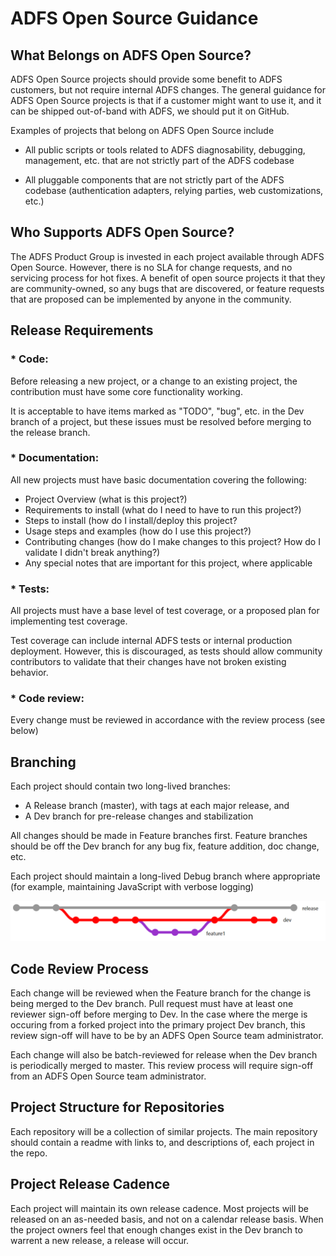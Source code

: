 # ADFS Open Source Guidance

## What Belongs on ADFS Open Source?

ADFS Open Source projects should provide some benefit to ADFS customers, but not require internal ADFS changes. The general guidance for ADFS Open Source projects is that if a customer might want to use it, and it can be shipped out-of-band with ADFS, we should put it on GitHub. 

Examples of projects that belong on ADFS Open Source include

* All public scripts or tools related to ADFS diagnosability, debugging, management, etc. that are not strictly part of the ADFS codebase

* All pluggable components that are not strictly part of the ADFS codebase (authentication adapters, relying parties, web customizations, etc.) 

## Who Supports ADFS Open Source?

The ADFS Product Group is invested in each project available through ADFS Open Source. However, there is no SLA for change requests, and no servicing process for hot fixes. A benefit of open source projects it that they are community-owned, so any bugs that are discovered, or feature requests that are proposed can be implemented by anyone in the community. 

## Release Requirements

### * Code:
Before releasing a new project, or a change to an existing project, the contribution must have some core functionality working.  

It is acceptable to have items marked as "TODO", "bug", etc. in the Dev branch of a project, but these issues must be resolved before merging to the release branch.
        
### * Documentation:
All new projects must have basic documentation covering the following:  
    
* Project Overview (what is this project?)
* Requirements to install (what do I need to have to run this project?)
* Steps to install (how do I install/deploy this project?
* Usage steps and examples (how do I use this project?)
* Contributing changes (how do I make changes to this project? How do I validate I didn't break anything?) 
* Any special notes that are important for this project, where applicable 
        
### * Tests:
    
All projects must have a base level of test coverage, or a proposed plan for implementing test coverage. 

Test coverage can include internal ADFS tests or internal production deployment. However, this is discouraged, as tests should allow community contributors to validate that their changes have not broken existing behavior.
    
### * Code review:
    
Every change must be reviewed in accordance with the review process (see below) 

## Branching

Each project should contain two long-lived branches:
* A Release branch (master), with tags at each major release, and 
* A Dev branch for pre-release changes and stabilization 

All changes should be made in Feature branches first. Feature branches should be off the Dev branch for any bug fix, feature addition, doc change, etc. 

Each project should maintain a long-lived Debug branch where appropriate (for example, maintaining JavaScript with verbose logging) 

![Branchest](./images/branches.png)

## Code Review Process

Each change will be reviewed when the Feature branch for the change is being merged to the Dev branch. Pull request must have at least one reviewer sign-off before merging to Dev. In the case where the merge is occuring from a forked project into the primary project Dev branch, this review sign-off will have to be by an ADFS Open Source team administrator.

Each change will also be batch-reviewed for release when the Dev branch is periodically merged to master. This review process will require sign-off from an ADFS Open Source team administrator.

## Project Structure for Repositories 

Each repository will be a collection of similar projects. The main repository should contain a readme with links to, and descriptions of, each project in the repo. 

## Project Release Cadence 

Each project will maintain its own release cadence. Most projects will be released on an as-needed basis, and not on a calendar release basis. When the project owners feel that enough changes exist in the Dev branch to warrent a new release, a release will occur.  